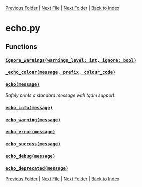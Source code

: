 [Previous Folder](../tools/compare_item_lists.md) | [Next File](lua_helper.md) | [Next Folder](../vehicles/vehicle_article.md) | [Back to Index](../../index.md)

# echo.py

## Functions

### [`ignore_warnings(warnings_level: int, ignore: bool)`](https://github.com/Vaileasys/pz-wiki_parser/blob/main/scripts/utils/echo.py#L9)
### [`_echo_colour(message, prefix, colour_code)`](https://github.com/Vaileasys/pz-wiki_parser/blob/main/scripts/utils/echo.py#L15)
### [`echo(message)`](https://github.com/Vaileasys/pz-wiki_parser/blob/main/scripts/utils/echo.py#L46)

_Safely prints a standard message with tqdm support._

### [`echo_info(message)`](https://github.com/Vaileasys/pz-wiki_parser/blob/main/scripts/utils/echo.py#L54)
### [`echo_warning(message)`](https://github.com/Vaileasys/pz-wiki_parser/blob/main/scripts/utils/echo.py#L57)
### [`echo_error(message)`](https://github.com/Vaileasys/pz-wiki_parser/blob/main/scripts/utils/echo.py#L60)
### [`echo_success(message)`](https://github.com/Vaileasys/pz-wiki_parser/blob/main/scripts/utils/echo.py#L63)
### [`echo_debug(message)`](https://github.com/Vaileasys/pz-wiki_parser/blob/main/scripts/utils/echo.py#L66)
### [`echo_deprecated(message)`](https://github.com/Vaileasys/pz-wiki_parser/blob/main/scripts/utils/echo.py#L72)


[Previous Folder](../tools/compare_item_lists.md) | [Next File](lua_helper.md) | [Next Folder](../vehicles/vehicle_article.md) | [Back to Index](../../index.md)
